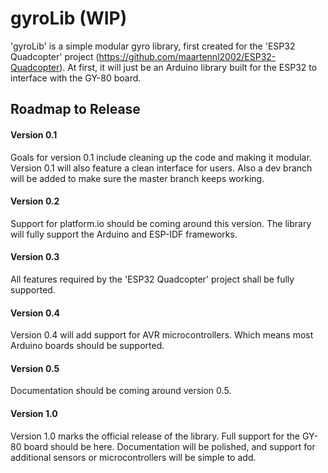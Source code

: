 # gyroLib (WIP)
'gyroLib' is a simple modular gyro library, first created for the 'ESP32 Quadcopter' project (https://github.com/maartennl2002/ESP32-Quadcopter).
At first, it will just be an Arduino library built for the ESP32 to interface with the GY-80 board.

## Roadmap to Release
#### Version 0.1
Goals for version 0.1 include cleaning up the code and making it modular. Version 0.1 will also feature a clean interface for users. Also a dev branch will be added to make sure the master branch keeps working.
#### Version 0.2
Support for platform.io should be coming around this version. The library will fully support the Arduino and ESP-IDF frameworks.
#### Version 0.3
All features required by the 'ESP32 Quadcopter' project shall be fully supported.
#### Version 0.4
Version 0.4 will add support for AVR microcontrollers. Which means most Arduino boards should be supported.
#### Version 0.5
Documentation should be coming around version 0.5.
#### Version 1.0
Version 1.0 marks the official release of the library.  Full support for the GY-80 board should be here. Documentation will be polished, and support for additional sensors or microcontrollers will be simple to add.

